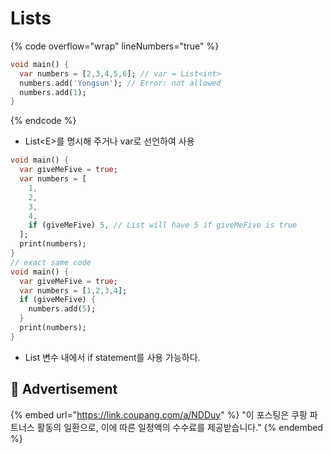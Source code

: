 # Lists

{% code overflow="wrap" lineNumbers="true" %}
```dart
void main() {
  var numbers = [2,3,4,5,6]; // var = List<int>
  numbers.add('Yongsun'); // Error: not allowed
  numbers.add(1);
}
```
{% endcode %}

* List\<E>를 명시해 주거나 var로 선언하여 사용

```dart
void main() {
  var giveMeFive = true;
  var numbers = [
    1,
    2,
    3,
    4,
    if (giveMeFive) 5, // List will have 5 if giveMeFive is true
  ];
  print(numbers);
}
// exact same code
void main() {
  var giveMeFive = true;
  var numbers = [1,2,3,4];
  if (giveMeFive) {
    numbers.add(5);
  }
  print(numbers);
}
```

* List 변수 내에서 if statement를 사용 가능하다.

## :gift: Advertisement

{% embed url="https://link.coupang.com/a/NDDuy" %}
"이 포스팅은 쿠팡 파트너스 활동의 일환으로, 이에 따른 일정액의 수수료를 제공받습니다."
{% endembed %}
